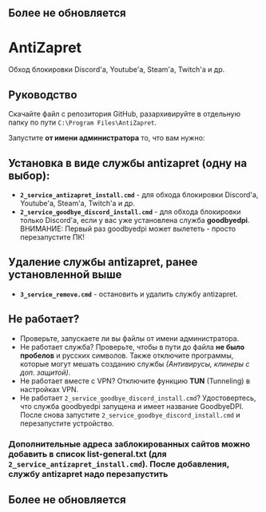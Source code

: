 ## Более не обновляется 
# AntiZapret
Обход блокировки Discord'а, Youtube'а, Steam'а, Twitch'а и др.

## Руководство
Скачайте файл с репозитория GitHub, разархивируйте в отдельную папку по пути `C:\Program Files\AntiZapret`.

Запустите **от имени администратора** то, что вам нужно:

## Установка в виде службы antizapret (одну на выбор):
- **`2_service_antizapret_install.cmd`** - для обхода блокировки Discord'а, Youtube'а, Steam'а, Twitch'а и др.
- **`2_service_goodbye_discord_install.cmd`** - для обхода блокировки только Discord'а, если у вас уже установлена служба **goodbyedpi**. ВНИМАНИЕ: Первый раз goodbyedpi может вылететь - просто перезапустите ПК!

## Удаление службы antizapret, ранее установленной выше
- **`3_service_remove.cmd`** - остановить и удалить службу antizapret.

## Не работает?
- Проверьте, запускаете ли вы файлы от имени администратора.
- Не работает служба? Проверьте, чтобы в пути до файла **не было пробелов** и русских символов. Также отключите программы, которые могут мешать созданию службы *(Антивирусы, клинеры с доп. защитой)*.
- Не работает вместе с VPN? Отключите функцию **TUN** (Tunneling) в настройках VPN.
- Не работает `2_service_goodbye_discord_install.cmd`? Удостовертесь, что служба goodbyedpi запущена и имеет название GoodbyeDPI. После снова запустите `2_service_goodbye_discord_install.cmd` и перезапустите устройство.

### Дополнительные адреса заблокированных сайтов можно добавить в список list-general.txt (для `2_service_antizapret_install.cmd`). После добавления, службу antizapret надо перезапустить

## Более не обновляется 
